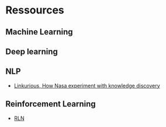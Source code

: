 # Ressources

## Machine Learning 


## Deep learning 


## NLP 

* [Linkurious, How Nasa experiment with knowledge discovery](https://linkurio.us/blog/how-nasa-experiments-with-knowledge-discovery/)

## Reinforcement Learning 

* [RLN](https://github.com/Pulkit-Khandelwal/Reinforcement-Learning-Notebooks)
